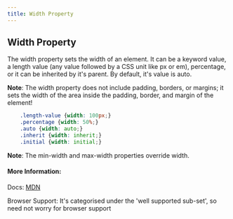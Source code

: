 ```yaml
---
title: Width Property
---
```

## Width Property

The width property sets the width of an element. It can be a keyword value, a length value (any value followed by a CSS unit like px or em), percentage, or it can be inherited by it's parent. By default, it's value is auto.

**Note**: The width property does not include padding, borders, or margins; it sets the width of the area inside the padding, border, and margin of the element!

```css
    .length-value {width: 100px;}
    .percentage {width: 50%;}
    .auto {width: auto;}
    .inherit {width: inherit;}
    .initial {width: initial;}
```

**Note**: The min-width and max-width properties override width.

#### More Information:

Docs: [MDN](https://developer.mozilla.org/en-US/docs/Web/CSS/width)

Browser Support: It's categorised under the 'well supported sub-set', so need not worry for browser support
